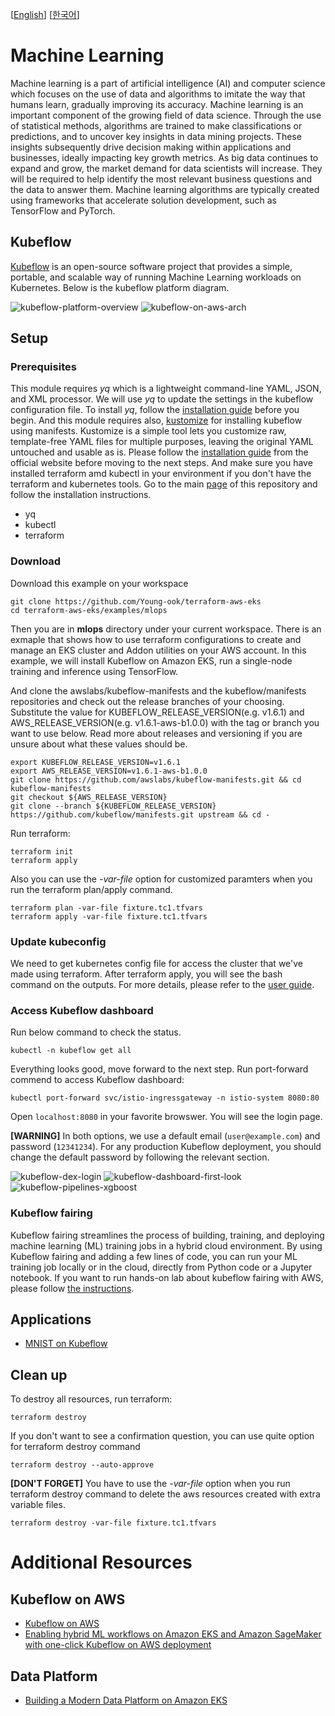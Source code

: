 [[English](README.md)] [[한국어](README.ko.md)]

# Machine Learning
Machine learning is a part of artificial intelligence (AI) and computer science which focuses on the use of data and algorithms to imitate the way that humans learn, gradually improving its accuracy. Machine learning is an important component of the growing field of data science. Through the use of statistical methods, algorithms are trained to make classifications or predictions, and to uncover key insights in data mining projects. These insights subsequently drive decision making within applications and businesses, ideally impacting key growth metrics. As big data continues to expand and grow, the market demand for data scientists will increase. They will be required to help identify the most relevant business questions and the data to answer them. Machine learning algorithms are typically created using frameworks that accelerate solution development, such as TensorFlow and PyTorch.

## Kubeflow
[Kubeflow](https://www.kubeflow.org/) is an open-source software project that provides a simple, portable, and scalable way of running Machine Learning workloads on Kubernetes. Below is the kubeflow platform diagram.

![kubeflow-platform-overview](../../images/kubeflow-platform-overview.png)
![kubeflow-on-aws-arch](../../images/kubeflow-on-aws-arch.png)

## Setup
### Prerequisites
This module requires *yq* which is a lightweight command-line YAML, JSON, and XML processor. We will use *yq* to update the settings in the kubeflow configuration file. To install *yq*, follow the [installation guide](https://github.com/mikefarah/yq#install) before you begin. And this module requires also, [kustomize](https://kustomize.io/) for installing kubeflow using manifests. Kustomize is a simple tool lets you customize raw, template-free YAML files for multiple purposes, leaving the original YAML untouched and usable as is. Please follow the [installation guide](https://kubectl.docs.kubernetes.io/installation/kustomize/binaries/) from the official website before moving to the next steps. And make sure you have installed terraform amd kubectl in your environment if you don't have the terraform and kubernetes tools. Go to the main [page](https://github.com/Young-ook/terraform-aws-eks) of this repository and follow the installation instructions.

* yq
* kubectl
* terraform

### Download
Download this example on your workspace
```
git clone https://github.com/Young-ook/terraform-aws-eks
cd terraform-aws-eks/examples/mlops
```

Then you are in **mlops** directory under your current workspace. There is an exmaple that shows how to use terraform configurations to create and manage an EKS cluster and Addon utilities on your AWS account. In this example, we will install Kubeflow on Amazon EKS, run a single-node training and inference using TensorFlow.

And clone the awslabs/kubeflow-manifests and the kubeflow/manifests repositories and check out the release branches of your choosing. Substitute the value for KUBEFLOW_RELEASE_VERSION(e.g. v1.6.1) and AWS_RELEASE_VERSION(e.g. v1.6.1-aws-b1.0.0) with the tag or branch you want to use below. Read more about releases and versioning if you are unsure about what these values should be.

```
export KUBEFLOW_RELEASE_VERSION=v1.6.1
export AWS_RELEASE_VERSION=v1.6.1-aws-b1.0.0
git clone https://github.com/awslabs/kubeflow-manifests.git && cd kubeflow-manifests
git checkout ${AWS_RELEASE_VERSION}
git clone --branch ${KUBEFLOW_RELEASE_VERSION} https://github.com/kubeflow/manifests.git upstream && cd -
```

Run terraform:
```
terraform init
terraform apply
```
Also you can use the *-var-file* option for customized paramters when you run the terraform plan/apply command.
```
terraform plan -var-file fixture.tc1.tfvars
terraform apply -var-file fixture.tc1.tfvars
```

### Update kubeconfig
We need to get kubernetes config file for access the cluster that we've made using terraform. After terraform apply, you will see the bash command on the outputs. For more details, please refer to the [user guide](https://github.com/Young-ook/terraform-aws-eks#generate-kubernetes-config).

### Access Kubeflow dashboard
Run below command to check the status.
```
kubectl -n kubeflow get all
```

Everything looks good, move forward to the next step. Run port-forward commend to access Kubeflow dashboard:
```
kubectl port-forward svc/istio-ingressgateway -n istio-system 8080:80
```

Open `localhost:8080` in your favorite browswer. You will see the login page.

**[WARNING]** In both options, we use a default email (`user@example.com`) and password (`12341234`). For any production Kubeflow deployment, you should change the default password by following the relevant section.

![kubeflow-dex-login](../../images/kubeflow-dex-login.png)
![kubeflow-dashboard-first-look](../../images/kubeflow-dashboard-first-look.png)
![kubeflow-pipelines-xgboost](../../images/kubeflow-pipelines-xgboost.png)

### Kubeflow fairing
Kubeflow fairing streamlines the process of building, training, and deploying machine learning (ML) training jobs in a hybrid cloud environment. By using Kubeflow fairing and adding a few lines of code, you can run your ML training job locally or in the cloud, directly from Python code or a Jupyter notebook. If you want to run hands-on lab about kubeflow fairing with AWS, please follow [the instructions](https://www.eksworkshop.com/advanced/420_kubeflow/fairing/).

## Applications
- [MNIST on Kubeflow](./apps/README.md#mnist-on-kubeflow)

## Clean up
To destroy all resources, run terraform:
```
terraform destroy
```

If you don't want to see a confirmation question, you can use quite option for terraform destroy command
```
terraform destroy --auto-approve
```

**[DON'T FORGET]** You have to use the *-var-file* option when you run terraform destroy command to delete the aws resources created with extra variable files.
```
terraform destroy -var-file fixture.tc1.tfvars
```

# Additional Resources
## Kubeflow on AWS
- [Kubeflow on AWS](https://awslabs.github.io/kubeflow-manifests/docs/about/)
- [Enabling hybrid ML workflows on Amazon EKS and Amazon SageMaker with one-click Kubeflow on AWS deployment](https://aws.amazon.com/blogs/machine-learning/enabling-hybrid-ml-workflows-on-amazon-eks-and-amazon-sagemaker-with-one-click-kubeflow-on-aws-deployment/)
## Data Platform
- [Building a Modern Data Platform on Amazon EKS](https://youtu.be/7AHuMNqbR7o)
